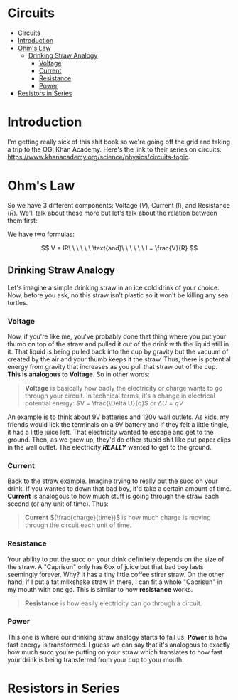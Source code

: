 # Circuits

- [Circuits](#circuits)
- [Introduction](#introduction)
- [Ohm's Law](#ohms-law)
  - [Drinking Straw Analogy](#drinking-straw-analogy)
    - [Voltage](#voltage)
    - [Current](#current)
    - [Resistance](#resistance)
    - [Power](#power)
- [Resistors in Series](#resistors-in-series)

# Introduction

I'm getting really sick of this shit book so we're going off the grid and taking a trip to the OG: Khan Academy. Here's the link to their series on circuits: https://www.khanacademy.org/science/physics/circuits-topic.

# Ohm's Law

So we have 3 different components: Voltage $(V)$, Current $(I)$, and Resistance $(R)$. We'll talk about these more but let's talk about the relation between them first:

We have two formulas:

$$
V = IR\ \ \ \ \ \ \text{and}\ \ \ \ \ \ I = \frac{V}{R}
$$

## Drinking Straw Analogy

Let's imagine a simple drinking straw in an ice cold drink of your choice. Now, before you ask, no this straw isn't plastic so it won't be killing any sea turtles.

### Voltage

Now, if you're like me, you've probably done that thing where you put your thumb on top of the straw and pulled it out of the drink with the liquid still in it. That liquid is being pulled back into the cup by gravity but the vacuum of created by the air and your thumb keeps it the straw. Thus, there is potential energy from gravity that increases as you pull that straw out of the cup. **This is analogous to Voltage**. So in other words:

> **Voltage** is basically how badly the electricity or charge wants to go through your circuit. In technical terms, it's a change in electrical potential energy: $V = \frac{\Delta U}{q}$ or $\Delta U = qV$

An example is to think about 9V batteries and 120V wall outlets. As kids, my friends would lick the terminals on a 9V battery and if they felt a little tingle, it had a little juice left. That electricity wanted to escape and get to the ground. Then, as we grew up, they'd do other stupid shit like put paper clips in the wall outlet. The electricity **_REALLY_** wanted to get to the ground.

### Current

Back to the straw example. Imagine trying to really put the succ on your drink. If you wanted to down that bad boy, it'd take a certain amount of time. **Current** is analogous to how much stuff is going through the straw each second (or any unit of time). Thus:

> **Current** $(\frac{charge}{time})$ is how much charge is moving through the circuit each unit of time.

### Resistance

Your ability to put the succ on your drink definitely depends on the size of the straw. A "Caprisun" only has 6ox of juice but that bad boy lasts seemingly forever. Why? It has a tiny little coffee stirer straw. On the other hand, if I put a fat milkshake straw in there, I can fit a whole "Caprisun" in my mouth with one go. This is similar to how **resistance** works.

> **Resistance** is how easily electricity can go through a circuit.

### Power

This one is where our drinking straw analogy starts to fail us. **Power** is how fast energy is transformed. I guess we can say that it's analogous to exactly how much succ you're putting on your straw which translates to how fast your drink is being transferred from your cup to your mouth.

# Resistors in Series
